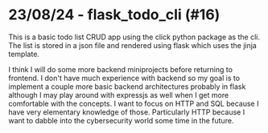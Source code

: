 # 23/08/24 - flask_todo_cli (#16)
This is a basic todo list CRUD app using the click python package as the cli. The list is stored in a json file and rendered using flask which uses the jinja template.

I think I will do some more backend miniprojects before returning to frontend. I don't have much experience with backend so my goal is to implement a couple more basic backend architectures probably in flask although I may play around with expressjs as well when I get more comfortable with the concepts. I want to focus on HTTP and SQL because I have very elementary knowledge of those. Particularly HTTP because I want to dabble into the cybersecurity world some time in the future.
